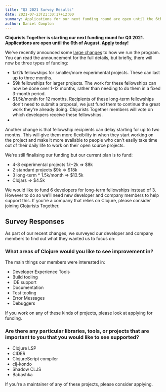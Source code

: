 ```yaml
---
title: "Q3 2021 Survey Results"
date: 2021-07-23T21:30:17+12:00
summary: Applications for our next funding round are open until the 6th of August.
author: Daniel Compton
---
```


**Clojurists Together is starting our next funding round for Q3 2021. Applications are open until the 6th of August. [Apply](/open-source/) today!**

We've recently announced some [large changes](/news/the-next-phase-of-clojurists-together/) to how we run the program. You can read the announcement for the full details, but briefly, there will now be three types of funding:

* $1k/$2k fellowships for smaller/more experimental projects. These can last up to three months.
* $9k fellowships for larger projects. The work for these fellowships can now be done over 1-12 months, rather than needing to do them in a fixed 3-month period.
* $1.5k/month for 12 months. Recipients of these long-term fellowships don't need to submit a proposal, we just fund them to continue the great work they're already doing. Clojurists Together members will vote on which developers receive these fellowships.
* 
Another change is that fellowship recipients can delay starting for up to two months. This will give them more flexibility in when they start working on the project and make it more available to people who can't easily take time out of their daily life to work on their open source projects.

We're still finalising our funding but our current plan is to fund:

* 4-8 experimental projects $1k-$2k => $8k
* 2 standard projects $9k => $18k
* 3 long-term * 1.5k/month => $13.5k
* Clojars => $4.5k

We would like to fund 6 developers for long-term fellowships instead of 3. However to do so we'll need new developer and company members to help support this. If you're a company that relies on Clojure, please consider joining Clojurists Together.

## Survey Responses

As part of our recent changes, we surveyed our developer and company members to find out what they wanted us to focus on:

### What areas of Clojure would you like to see improvement in?

The main things our members were interested in:

- Developer Experience Tools
- Build tooling
- IDE support
- Documentation
- Test tooling
- Error Messages
- Debuggers

If you work on any of these kinds of projects, please look at applying for funding.

### Are there any particular libraries, tools, or projects that are important to you that you would like to see supported?

- Clojure LSP
- CIDER
- ClojureScript compiler
- clj-kondo
- Shadow CLJS
- Babashka

If you're a maintainer of any of these projects, please consider applying.

